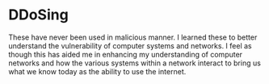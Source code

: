 # DDoSing
These have never been used in malicious manner. I learned these to better understand the vulnerability of computer systems and networks. I feel as though this has aided me in enhancing my understanding of computer networks and how the various systems within a network interact to bring us what we know today as the ability to use the internet. 
